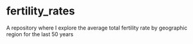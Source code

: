 # fertility_rates
A repository where I explore the average total fertility rate by geographic region for the last 50 years
